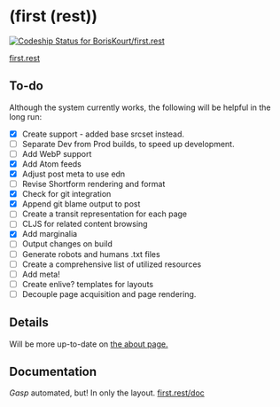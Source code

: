 # (first (rest))

[![Codeship Status for BorisKourt/first.rest](https://codeship.io/projects/8a550f60-f891-0131-618b-4abf95291133/status)](https://codeship.io/projects/28712)

[first.rest](http://first.rest)

## To-do

Although the system currently works, the following will be helpful in the long run:

- [X] Create <picture> support - added base srcset instead.
- [ ] Separate Dev from Prod builds, to speed up development.
- [ ] Add WebP support
- [X] Add Atom feeds
- [X] Adjust post meta to use edn
- [ ] Revise Shortform rendering and format
- [X] Check for git integration
- [X] Append git blame output to post
- [ ] Create a transit representation for each page
- [ ] CLJS for related content browsing
- [X] Add marginalia
- [ ] Output changes on build
- [ ] Generate robots and humans .txt files
- [ ] Create a comprehensive list of utilized resources
- [ ] Add meta!
- [ ] Create enlive? templates for layouts
- [ ] Decouple page acquisition and page rendering.

## Details

Will be more up-to-date on [the about page.](http://first.rest/context.html)

## Documentation

*Gasp* automated, but! In only the layout. [first.rest/doc](http://first.rest/doc/)

